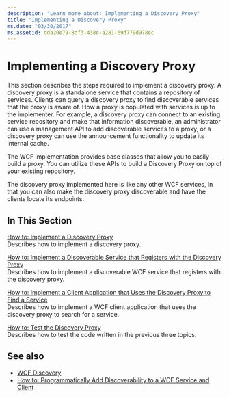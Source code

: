 ```yaml
---
description: "Learn more about: Implementing a Discovery Proxy"
title: "Implementing a Discovery Proxy"
ms.date: "03/30/2017"
ms.assetid: dda20e79-8df3-438e-a281-69d779d978ec
---
```

# Implementing a Discovery Proxy

This section describes the steps required to implement a discovery proxy. A discovery proxy is a standalone service that contains a repository of services. Clients can query a discovery proxy to find discoverable services that the proxy is aware of. How a proxy is populated with services is up to the implementer. For example, a discovery proxy can connect to an existing service repository and make that information discoverable, an administrator can use a management API to add discoverable services to a proxy, or a discovery proxy can use the announcement functionality to update its internal cache.  
  
 The WCF implementation provides base classes that allow you to easily build a proxy. You can utilize these APIs to build a Discovery Proxy on top of your existing repository.  
  
 The discovery proxy implemented here is like any other WCF services, in that you can also make the discovery proxy discoverable and have the clients locate its endpoints.  
  
## In This Section  

 [How to: Implement a Discovery Proxy](how-to-implement-a-discovery-proxy.md)  
 Describes how to implement a discovery proxy.  
  
 [How to: Implement a Discoverable Service that Registers with the Discovery Proxy](discoverable-service-that-registers-with-the-discovery-proxy.md)  
 Describes how to implement a discoverable WCF service that registers with the discovery proxy.  
  
 [How to: Implement a Client Application that Uses the Discovery Proxy to Find a Service](client-app-discovery-proxy-to-find-a-service.md)  
 Describes how to implement a WCF client application that uses the discovery proxy to search for a service.  
  
 [How to: Test the Discovery Proxy](how-to-test-the-discovery-proxy.md)  
 Describes how to test the code written in the previous three topics.  
  
## See also

- [WCF Discovery](wcf-discovery.md)
- [How to: Programmatically Add Discoverability to a WCF Service and Client](how-to-programmatically-add-discoverability-to-a-wcf-service-and-client.md)
